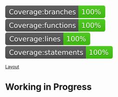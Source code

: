 ![branches](__badges__/badge-branches.svg)
![functions](__badges__/badge-functions.svg)
![lines](__badges__/badge-lines.svg)
![statements](__badges__/badge-statements.svg)

[Layout](https://www.figma.com/file/D2z6xRIJq6NcLuhW6F31pd/Ignite-Gym-(Community)?node-id=37%3A266&mode=dev)

# Working in Progress
